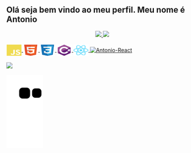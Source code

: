 ## Olá seja bem vindo ao meu perfil. Meu nome é Antonio 
<div align="center" style="inline_block">
  <a href="https://github.com/AntonioBordon">
  <img height="180em" src="https://github-readme-stats.vercel.app/api?username=AntonioBordon&show_icons=true&theme=dracula&include_all_commits=true&count_private=true"/>
  <img height="180em" src="https://github-readme-stats.vercel.app/api/top-langs/?username=AntonioBordon&layout=compact&langs_count=7&theme=dracula"/>
</div>
<div style="display: inline_block"><br>
  <img align="center" alt="Antonio-Js" height="30" width="40" src="https://raw.githubusercontent.com/devicons/devicon/master/icons/javascript/javascript-plain.svg">
  <img align="center" alt="Antonio-HTML" height="30" width="40" src="https://raw.githubusercontent.com/devicons/devicon/master/icons/html5/html5-original.svg">
  <img align="center" alt="Antonio-CSS" height="30" width="40" src="https://raw.githubusercontent.com/devicons/devicon/master/icons/css3/css3-original.svg">
  <img align="center" alt="Antonio-Csharp" height="30" width="40" src="https://raw.githubusercontent.com/devicons/devicon/master/icons/csharp/csharp-original.svg">
  <img align="center" alt="Antonio-React" height="30" width="40" src="https://github.com/devicons/devicon/blob/master/icons/react/react-original.svg">
  <img align="center" alt="Antonio-React" height="30" width="40" src="https://github.com/devicons/devicon/blob/master/icons/react/react-original.svg](https://github.com/devicons/devicon/blob/master/icons/typescript/typescript-original.svg">
</div>
<br/>
<div> 
  <a href="https://www.linkedin.com/in/antoniobordon/" target="_blank"><img src="https://img.shields.io/badge/-LinkedIn-%230077B5?style=for-the-badge&logo=linkedin&logoColor=white" target="_blank"></a> 
 
  ![Snake animation](https://github.com/rafaballerini/rafaballerini/blob/output/github-contribution-grid-snake.svg)
 
</div>
